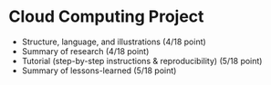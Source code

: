 # Cloud Computing Project

- Structure, language, and illustrations (4/18 point)
- Summary of research (4/18 point)
- Tutorial (step-by-step instructions & reproducibility) (5/18 point)
- Summary of lessons-learned (5/18 point)
